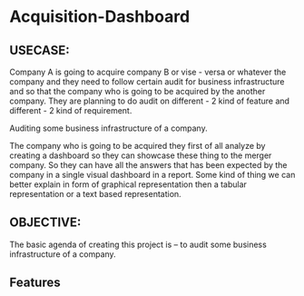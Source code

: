# Acquisition-Dashboard
<h2>USECASE:</h2>
<p>Company A is going to acquire  company B or vise - versa or whatever the company and they need to follow certain audit for business infrastructure and so that the company who is going to be acquired by the another company. They are planning to do audit on different - 2 kind of feature and different - 2 kind of requirement.</p>
<p>Auditing some business infrastructure of a company.</p>
<p>
The company who is going to be acquired they first of all analyze by creating a dashboard so they can showcase these thing to the merger company. So they can have all the answers that has been expected by the company in a single visual dashboard in a report. Some kind of thing we can better explain in form of graphical representation then a tabular representation or a text based  representation.</p>

<h2>OBJECTIVE:</h2>
The basic agenda of creating this project is – to audit some business infrastructure of a company.
<h2>Features</h2>

